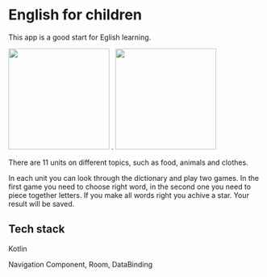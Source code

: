 # English for children
This app is a good start for Eglish learning.

<img src="https://user-images.githubusercontent.com/66163836/130484865-b6b6f367-3f10-4055-80c8-c27d8cf91926.gif" width="200" /> .
<img src="https://user-images.githubusercontent.com/66163836/130485212-032e6615-a916-4cad-ac68-1db29aa9f565.gif" width="200" />

There are 11 units on different topics, such as food, animals and clothes.

In each unit you can look through the dictionary and play two games. In the first game you need to choose right word, in the second one you need to piece together letters.
If you make all words right you achive a star. Your result will be saved.

## Tech stack
Kotlin

Navigation Component, Room, DataBinding
